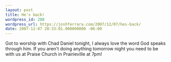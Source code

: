 ```yaml
---
layout: post
title: He's back!
wordpress_id: 208
wordpress_url: https://joshferrara.com/2007/12/07/hes-back/
date: 2007-12-07 20:33:01.000000000 -06:00
---
```

<!--Mime Type of File is image/jpeg --><div><a href="https://joshferrara.com/wp-photos/20071207-203301-1.jpg"><img src="https://joshferrara.com/wp-photos/thumb.20071207-203301-1.jpg" alt="" /></a></div>  Got to worship with Chad Daniel tonight, I always love the word God speaks through him. If you aren't doing anything tomorrow night you need to be with us at Praise Church in Prairieville at 7pm!
